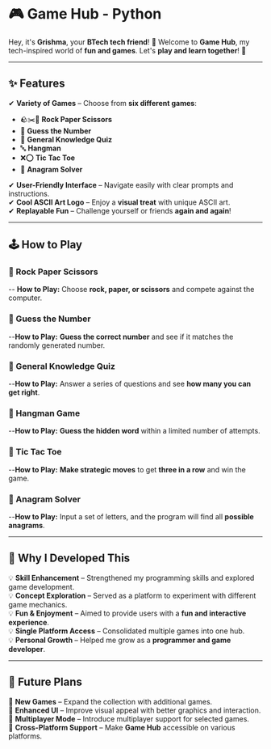 # 🎮 Game Hub - Python

Hey, it's **Grishma**, your **BTech tech friend**! 🚀 Welcome to **Game Hub**, my tech-inspired world of **fun and games**. Let's **play and learn together**! 🎉

---
## ✨ Features

✔ **Variety of Games** – Choose from **six different games**:
   - 🪨✂️📄 **Rock Paper Scissors**  
   - 🔢 **Guess the Number**  
   - 🧠 **General Knowledge Quiz**  
   - 🔤 **Hangman**  
   - ❌⭕ **Tic Tac Toe**  
   - 🔀 **Anagram Solver**  

✔ **User-Friendly Interface** – Navigate easily with clear prompts and instructions.  
✔ **Cool ASCII Art Logo** – Enjoy a **visual treat** with unique ASCII art.  
✔ **Replayable Fun** – Challenge yourself or friends **again and again**!  

---

## 🕹️ How to Play

### 🎯 Rock Paper Scissors
-- **How to Play:** Choose **rock, paper, or scissors** and compete against the computer.

### 🎯 Guess the Number
--**How to Play:** **Guess the correct number** and see if it matches the randomly generated number.

### 🎯 General Knowledge Quiz
--**How to Play:** Answer a series of questions and see **how many you can get right**.

### 🎯 Hangman Game
--**How to Play:** **Guess the hidden word** within a limited number of attempts.

### 🎯 Tic Tac Toe
--**How to Play:** **Make strategic moves** to get **three in a row** and win the game.

### 🎯 Anagram Solver
--**How to Play:** Input a set of letters, and the program will find all **possible anagrams**.

---
## 🎯 Why I Developed This

💡 **Skill Enhancement** – Strengthened my programming skills and explored game development.  
💡 **Concept Exploration** – Served as a platform to experiment with different game mechanics.  
💡 **Fun & Enjoyment** – Aimed to provide users with a **fun and interactive experience**.  
💡 **Single Platform Access** – Consolidated multiple games into one hub.  
💡 **Personal Growth** – Helped me grow as a **programmer and game developer**.

---
## 🚀 Future Plans

🌟 **New Games** – Expand the collection with additional games.  
🌟 **Enhanced UI** – Improve visual appeal with better graphics and interaction.  
🌟 **Multiplayer Mode** – Introduce multiplayer support for selected games.  
🌟 **Cross-Platform Support** – Make **Game Hub** accessible on various platforms.



